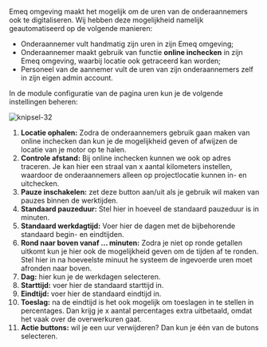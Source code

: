 Emeq omgeving maakt het mogelijk om de uren van de onderaannemers ook te digitaliseren. Wij hebben deze mogelijkheid namelijk geautomatiseerd op de volgende manieren:

- Onderaannemer vult handmatig zijn uren in zijn Emeq omgeving;
- Onderaannemer maakt gebruik van functie **online inchecken** in zijn Emeq omgeving, waarbij locatie ook getraceerd kan worden;
- Personeel van de aannemer vult de uren van zijn onderaannemers zelf in zijn eigen admin account.

In de module configuratie van de pagina uren  kun je de volgende instellingen beheren:

![knipsel-32](https://user-images.githubusercontent.com/95087870/151681409-ceee20d1-3cd0-4fac-aefa-d0f001193286.png)

1. **Locatie ophalen:** Zodra de onderaannemers gebruik gaan maken van online inchecken dan kun je de mogelijkheid geven of afwijzen de locatie van je motor op te halen.
2. **Controle afstand:** Bij online inchecken kunnen we ook op adres traceren. Je kan hier een straal van x aantal kilometers instellen, waardoor de onderaannemers alleen op projectlocatie kunnen in- en uitchecken.  
3. **Pauze inschakelen:** zet deze button aan/uit als je gebruik wil maken van pauzes binnen de werktijden.
4. **Standaard pauzeduur:** Stel hier in hoeveel de standaard pauzeduur is in minuten.
5. **Standaard werkdagtijd:** Voer hier de dagen met de bijbehorende standaard begin- en eindtijden.
6. **Rond naar boven vanaf ... minuten:** Zodra je niet op ronde getallen uitkomt kun je hier ook de mogelijkheid geven om de tijden af te ronden. Stel hier in na hoeveelste minuut he systeem de ingevoerde uren moet afronden naar boven.
7. **Dag:** hier kun je de werkdagen selecteren.
8. **Starttijd:** voer hier de standaard starttijd in.
9. **Eindtijd:** voer hier de standaard eindtijd in.
10. **Toeslag:** na de eindtijd is het ook mogelijk om toeslagen in te stellen in percentages. Dan krijg je x aantal percentages extra uitbetaald, omdat het vaak over de overwerkuren gaat.
11. **Actie buttons:** wil je een uur verwijderen? Dan kun je één van de butons selecteren.
